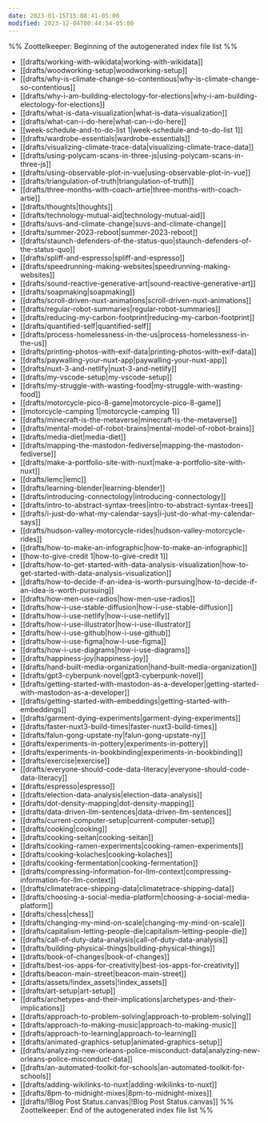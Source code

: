 ```yaml
---
date: 2023-01-15T15:08:41-05:00
modified: 2023-12-04T00:44:34-05:00
---
```


%% Zoottelkeeper: Beginning of the autogenerated index file list %%

- [[drafts/working-with-wikidata|working-with-wikidata]]
- [[drafts/woodworking-setup|woodworking-setup]]
- [[drafts/why-is-climate-change-so-contentious|why-is-climate-change-so-contentious]]
- [[drafts/why-i-am-building-electology-for-elections|why-i-am-building-electology-for-elections]]
- [[drafts/what-is-data-visualization|what-is-data-visualization]]
- [[drafts/what-can-i-do-here|what-can-i-do-here]]
- [[week-schedule-and-to-do-list 1|week-schedule-and-to-do-list 1]]
- [[drafts/wardrobe-essentials|wardrobe-essentials]]
- [[drafts/visualizing-climate-trace-data|visualizing-climate-trace-data]]
- [[drafts/using-polycam-scans-in-three-js|using-polycam-scans-in-three-js]]
- [[drafts/using-observable-plot-in-vue|using-observable-plot-in-vue]]
- [[drafts/triangulation-of-truth|triangulation-of-truth]]
- [[drafts/three-months-with-coach-artie|three-months-with-coach-artie]]
- [[drafts/thoughts|thoughts]]
- [[drafts/technology-mutual-aid|technology-mutual-aid]]
- [[drafts/suvs-and-climate-change|suvs-and-climate-change]]
- [[drafts/summer-2023-reboot|summer-2023-reboot]]
- [[drafts/staunch-defenders-of-the-status-quo|staunch-defenders-of-the-status-quo]]
- [[drafts/spliff-and-espresso|spliff-and-espresso]]
- [[drafts/speedrunning-making-websites|speedrunning-making-websites]]
- [[drafts/sound-reactive-generative-art|sound-reactive-generative-art]]
- [[drafts/soapmaking|soapmaking]]
- [[drafts/scroll-driven-nuxt-animations|scroll-driven-nuxt-animations]]
- [[drafts/regular-robot-summaries|regular-robot-summaries]]
- [[drafts/reducing-my-carbon-footprint|reducing-my-carbon-footprint]]
- [[drafts/quantified-self|quantified-self]]
- [[drafts/process-homelessness-in-the-us|process-homelessness-in-the-us]]
- [[drafts/printing-photos-with-exif-data|printing-photos-with-exif-data]]
- [[drafts/paywalling-your-nuxt-app|paywalling-your-nuxt-app]]
- [[drafts/nuxt-3-and-netlify|nuxt-3-and-netlify]]
- [[drafts/my-vscode-setup|my-vscode-setup]]
- [[drafts/my-struggle-with-wasting-food|my-struggle-with-wasting-food]]
- [[drafts/motorcycle-pico-8-game|motorcycle-pico-8-game]]
- [[motorcycle-camping 1|motorcycle-camping 1]]
- [[drafts/minecraft-is-the-metaverse|minecraft-is-the-metaverse]]
- [[drafts/mental-model-of-robot-brains|mental-model-of-robot-brains]]
- [[drafts/media-diet|media-diet]]
- [[drafts/mapping-the-mastodon-fediverse|mapping-the-mastodon-fediverse]]
- [[drafts/make-a-portfolio-site-with-nuxt|make-a-portfolio-site-with-nuxt]]
- [[drafts/lemc|lemc]]
- [[drafts/learning-blender|learning-blender]]
- [[drafts/introducing-connectology|introducing-connectology]]
- [[drafts/intro-to-abstract-syntax-trees|intro-to-abstract-syntax-trees]]
- [[drafts/i-just-do-what-my-calendar-says|i-just-do-what-my-calendar-says]]
- [[drafts/hudson-valley-motorcycle-rides|hudson-valley-motorcycle-rides]]
- [[drafts/how-to-make-an-infographic|how-to-make-an-infographic]]
- [[how-to-give-credit 1|how-to-give-credit 1]]
- [[drafts/how-to-get-started-with-data-analysis-visualization|how-to-get-started-with-data-analysis-visualization]]
- [[drafts/how-to-decide-if-an-idea-is-worth-pursuing|how-to-decide-if-an-idea-is-worth-pursuing]]
- [[drafts/how-men-use-radios|how-men-use-radios]]
- [[drafts/how-i-use-stable-diffusion|how-i-use-stable-diffusion]]
- [[drafts/how-i-use-netlify|how-i-use-netlify]]
- [[drafts/how-i-use-illustrator|how-i-use-illustrator]]
- [[drafts/how-i-use-github|how-i-use-github]]
- [[drafts/how-i-use-figma|how-i-use-figma]]
- [[drafts/how-i-use-diagrams|how-i-use-diagrams]]
- [[drafts/happiness-joy|happiness-joy]]
- [[drafts/hand-built-media-organization|hand-built-media-organization]]
- [[drafts/gpt3-cyberpunk-novel|gpt3-cyberpunk-novel]]
- [[drafts/getting-started-with-mastodon-as-a-developer|getting-started-with-mastodon-as-a-developer]]
- [[drafts/getting-started-with-embeddings|getting-started-with-embeddings]]
- [[drafts/garment-dying-experiments|garment-dying-experiments]]
- [[drafts/faster-nuxt3-build-times|faster-nuxt3-build-times]]
- [[drafts/falun-gong-upstate-ny|falun-gong-upstate-ny]]
- [[drafts/experiments-in-pottery|experiments-in-pottery]]
- [[drafts/experiments-in-bookbinding|experiments-in-bookbinding]]
- [[drafts/exercise|exercise]]
- [[drafts/everyone-should-code-data-literacy|everyone-should-code-data-literacy]]
- [[drafts/espresso|espresso]]
- [[drafts/election-data-analysis|election-data-analysis]]
- [[drafts/dot-density-mapping|dot-density-mapping]]
- [[drafts/data-driven-llm-sentences|data-driven-llm-sentences]]
- [[drafts/current-computer-setup|current-computer-setup]]
- [[drafts/cooking|cooking]]
- [[drafts/cooking-seitan|cooking-seitan]]
- [[drafts/cooking-ramen-experiments|cooking-ramen-experiments]]
- [[drafts/cooking-kolaches|cooking-kolaches]]
- [[drafts/cooking-fermentation|cooking-fermentation]]
- [[drafts/compressing-information-for-llm-context|compressing-information-for-llm-context]]
- [[drafts/climatetrace-shipping-data|climatetrace-shipping-data]]
- [[drafts/choosing-a-social-media-platform|choosing-a-social-media-platform]]
- [[drafts/chess|chess]]
- [[drafts/changing-my-mind-on-scale|changing-my-mind-on-scale]]
- [[drafts/capitalism-letting-people-die|capitalism-letting-people-die]]
- [[drafts/call-of-duty-data-analysis|call-of-duty-data-analysis]]
- [[drafts/building-physical-things|building-physical-things]]
- [[drafts/book-of-changes|book-of-changes]]
- [[drafts/best-ios-apps-for-creativity|best-ios-apps-for-creativity]]
- [[drafts/beacon-main-street|beacon-main-street]]
- [[drafts/assets/!index_assets|!index_assets]]
- [[drafts/art-setup|art-setup]]
- [[drafts/archetypes-and-their-implications|archetypes-and-their-implications]]
- [[drafts/approach-to-problem-solving|approach-to-problem-solving]]
- [[drafts/approach-to-making-music|approach-to-making-music]]
- [[drafts/approach-to-learning|approach-to-learning]]
- [[drafts/animated-graphics-setup|animated-graphics-setup]]
- [[drafts/analyzing-new-orleans-police-misconduct-data|analyzing-new-orleans-police-misconduct-data]]
- [[drafts/an-automated-toolkit-for-schools|an-automated-toolkit-for-schools]]
- [[drafts/adding-wikilinks-to-nuxt|adding-wikilinks-to-nuxt]]
- [[drafts/8pm-to-midnight-mixes|8pm-to-midnight-mixes]]
- [[drafts/!Blog Post Status.canvas|!Blog Post Status.canvas]]
%% Zoottelkeeper: End of the autogenerated index file list %%

